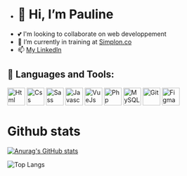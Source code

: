 - <h1>👋 Hi, I’m Pauline</h1>
- 💕 I'm looking to collaborate on web developpement  
- 🌱 I’m currently in training at <a href="https://simplon.co/">Simplon.co</a>
- 📫 <a href="https://www.linkedin.com/in/pauline-curt-488a52254/" target="_blank">My LinkedIn </a>


## 🧰 Languages and Tools:
<p>
<img src="https://cdn.jsdelivr.net/gh/devicons/devicon/icons/html5/html5-original.svg" alt="Html" height="40">
 <img src="https://cdn.jsdelivr.net/gh/devicons/devicon/icons/css3/css3-original.svg" alt="Css" height="40">
<img src="https://cdn.jsdelivr.net/gh/devicons/devicon/icons/sass/sass-original.svg" alt="Sass" height="40">
<img src="https://cdn.jsdelivr.net/gh/devicons/devicon/icons/javascript/javascript-original.svg" alt="Javascript" height="40">
<img src="https://cdn.jsdelivr.net/gh/devicons/devicon/icons/vuejs/vuejs-original.svg" alt="VueJs" height="40" >
<img src="https://cdn.jsdelivr.net/gh/devicons/devicon/icons/php/php-original.svg" alt="Php" height="40">
<img src="https://cdn.jsdelivr.net/gh/devicons/devicon/icons/mysql/mysql-original.svg" alt="MySQL" height="40">
<img src="https://cdn.jsdelivr.net/gh/devicons/devicon/icons/git/git-original.svg" alt="Git" height="40">
<img src="https://cdn.jsdelivr.net/gh/devicons/devicon/icons/figma/figma-original.svg" alt="Figma" height="40">
</p>
 
## <h1>Github stats</h1> 

 [![Anurag's GitHub stats](https://github-readme-stats.vercel.app/api?username=PaulineCurt&show_icons=true&theme=rose_pine)](https://github.com/anuraghazra/github-readme-stats)

![Top Langs](https://github-readme-stats.vercel.app/api/top-langs/?username=CharalambosIoannou&theme=tokyonight)


<!---
PaulineCurt/PaulineCurt is a ✨ special ✨ repository because its `README.md` (this file) appears on your GitHub profile.
You can click the Preview link to take a look at your changes.
--->
